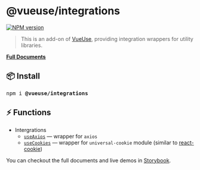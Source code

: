 # @vueuse/integrations

[![NPM version](https://img.shields.io/npm/v/@vueuse/integrations?color=a1b858)](https://www.npmjs.com/package/@vueuse/integrations)

> This is an add-on of [VueUse](https://github.com/antfu), providing integration wrappers for utility libraries.

[**Full Documents**](https://vueuse.js.org/)

## 📦 Install

<pre class='language-bash'>
npm i <b>@vueuse/integrations</b>
</pre>

## ⚡ Functions

<!--GENERATED LIST, DO NOT MODIFY MANUALLY-->
<!--FUNCTIONS_LIST_STARTS-->

- Intergrations
  - [`useAxios`](https://vueuse.js.org/?path=/story/add-ons-intergrations--useaxios) — wrapper for `axios`
  - [`useCookies`](https://vueuse.js.org/?path=/story/add-ons-intergrations--usecookies) — wrapper for `universal-cookie` module (similar to [react-cookie](https://www.npmjs.com/package/react-cookie))

<!--FUNCTIONS_LIST_ENDS-->

You can checkout the full documents and live demos in [Storybook](https://vueuse.js.org/).
